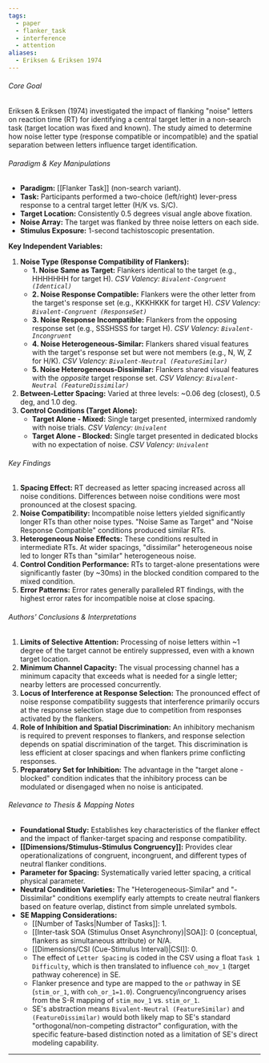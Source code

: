 ```yaml
---
tags:
  - paper
  - flanker_task
  - interference
  - attention
aliases:
  - Eriksen & Eriksen 1974
---
```


###### Core Goal
Eriksen & Eriksen (1974) investigated the impact of flanking "noise" letters on reaction time (RT) for identifying a central target letter in a non-search task (target location was fixed and known). The study aimed to determine how noise letter type (response compatible or incompatible) and the spatial separation between letters influence target identification.

###### Paradigm & Key Manipulations

*   **Paradigm:** [[Flanker Task]] (non-search variant).
*   **Task:** Participants performed a two-choice (left/right) lever-press response to a central target letter (H/K vs. S/C).
*   **Target Location:** Consistently 0.5 degrees visual angle above fixation.
*   **Noise Array:** The target was flanked by three noise letters on each side.
*   **Stimulus Exposure:** 1-second tachistoscopic presentation.

**Key Independent Variables:**

1.  **Noise Type (Response Compatibility of Flankers):**
    *   **1. Noise Same as Target:** Flankers identical to the target (e.g., HHHHHHH for target H). *CSV Valency: `Bivalent-Congruent (Identical)`*
    *   **2. Noise Response Compatible:** Flankers were the other letter from the target's response set (e.g., KKKHKKK for target H). *CSV Valency: `Bivalent-Congruent (ResponseSet)`*
    *   **3. Noise Response Incompatible:** Flankers from the opposing response set (e.g., SSSHSSS for target H). *CSV Valency: `Bivalent-Incongruent`*
    *   **4. Noise Heterogeneous-Similar:** Flankers shared visual features with the target's response set but were not members (e.g., N, W, Z for H/K). *CSV Valency: `Bivalent-Neutral (FeatureSimilar)`*
    *   **5. Noise Heterogeneous-Dissimilar:** Flankers shared visual features with the *opposite* target response set. *CSV Valency: `Bivalent-Neutral (FeatureDissimilar)`*
2.  **Between-Letter Spacing:** Varied at three levels: ~0.06 deg (closest), 0.5 deg, and 1.0 deg.
3.  **Control Conditions (Target Alone):**
    *   **Target Alone - Mixed:** Single target presented, intermixed randomly with noise trials. *CSV Valency: `Univalent`*
    *   **Target Alone - Blocked:** Single target presented in dedicated blocks with no expectation of noise. *CSV Valency: `Univalent`*

###### Key Findings

1.  **Spacing Effect:** RT decreased as letter spacing increased across all noise conditions. Differences between noise conditions were most pronounced at the closest spacing.
2.  **Noise Compatibility:** Incompatible noise letters yielded significantly longer RTs than other noise types. "Noise Same as Target" and "Noise Response Compatible" conditions produced similar RTs.
3.  **Heterogeneous Noise Effects:** These conditions resulted in intermediate RTs. At wider spacings, "dissimilar" heterogeneous noise led to longer RTs than "similar" heterogeneous noise.
4.  **Control Condition Performance:** RTs to target-alone presentations were significantly faster (by ~30ms) in the blocked condition compared to the mixed condition.
5.  **Error Patterns:** Error rates generally paralleled RT findings, with the highest error rates for incompatible noise at close spacing.

###### Authors' Conclusions & Interpretations

1.  **Limits of Selective Attention:** Processing of noise letters within ~1 degree of the target cannot be entirely suppressed, even with a known target location.
2.  **Minimum Channel Capacity:** The visual processing channel has a minimum capacity that exceeds what is needed for a single letter; nearby letters are processed concurrently.
3.  **Locus of Interference at Response Selection:** The pronounced effect of noise response compatibility suggests that interference primarily occurs at the response selection stage due to competition from responses activated by the flankers.
4.  **Role of Inhibition and Spatial Discrimination:** An inhibitory mechanism is required to prevent responses to flankers, and response selection depends on spatial discrimination of the target. This discrimination is less efficient at closer spacings and when flankers prime conflicting responses.
5.  **Preparatory Set for Inhibition:** The advantage in the "target alone - blocked" condition indicates that the inhibitory process can be modulated or disengaged when no noise is anticipated.

###### Relevance to Thesis & Mapping Notes

*   **Foundational Study:** Establishes key characteristics of the flanker effect and the impact of flanker-target spacing and response compatibility.
*   **[[Dimensions/Stimulus-Stimulus Congruency]]:** Provides clear operationalizations of congruent, incongruent, and different types of neutral flanker conditions.
*   **Parameter for Spacing:** Systematically varied letter spacing, a critical physical parameter.
*   **Neutral Condition Varieties:** The "Heterogeneous-Similar" and "-Dissimilar" conditions exemplify early attempts to create neutral flankers based on feature overlap, distinct from simple unrelated symbols.
*   **SE Mapping Considerations:**
    *   [[Number of Tasks|Number of Tasks]]: 1.
    *   [[Inter-task SOA (Stimulus Onset Asynchrony)|SOA]]: 0 (conceptual, flankers as simultaneous attribute) or N/A.
    *   [[Dimensions/CSI (Cue-Stimulus Interval)|CSI]]: 0.
    *   The effect of `Letter Spacing` is coded in the CSV using a float `Task 1 Difficulty`, which is then translated to influence `coh_mov_1` (target pathway coherence) in SE.
    *   Flanker presence and type are mapped to the `or` pathway in SE (`stim_or_1`, with `coh_or_1=1.0`). Congruency/incongruency arises from the S-R mapping of `stim_mov_1` vs. `stim_or_1`.
    *   SE's abstraction means `Bivalent-Neutral (FeatureSimilar)` and `(FeatureDissimilar)` would both likely map to SE's standard "orthogonal/non-competing distractor" configuration, with the specific feature-based distinction noted as a limitation of SE's direct modeling capability.

---